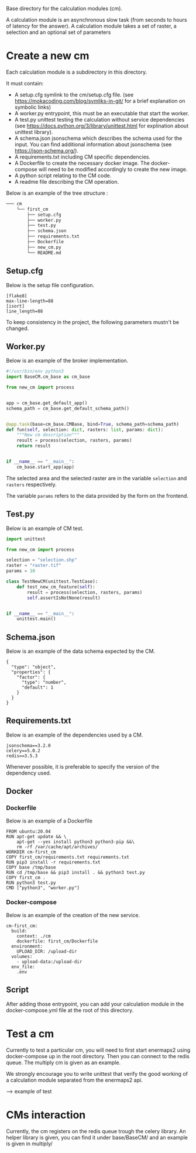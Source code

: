 Base directory for the calculation modules (cm).

A calculation module is an asynchronous slow task (from seconds to hours of
latency for the answer). A calculation module takes a set of raster, a selection and an optional set of parameters

# Create a new cm

Each calculation module is a subdirectory in this directory.

It must contain:
* A setup.cfg symlink to the cm/setup.cfg file. (see
  https://mokacoding.com/blog/symliks-in-git/ for a brief explanation on symbolic links)
* A worker.py entrypoint, this must be an executable that start the worker.
* A test.py unittest testing the calculation without service dependencies (see 
  https://docs.python.org/3/library/unittest.html for explination about unittest library).
* A schema.json jsonschema which describes the schema used for the input. 
  You can find additional information about jsonschema
  (see https://json-schema.org/).
* A requirements.txt including CM specific dependencies.
* A Dockerfile to create the necessary docker image.
  The docker-compose will need to be modified accordingly to create the new image.
* A python script relating to the CM code.
* A readme file describing the CM operation.

Below is an example of the tree structure :

```bash
─── cm
    └── first_cm
        ├── setup.cfg
        ├── worker.py
        ├── test.py
        ├── schema.json
        ├── requirements.txt
        ├── Dockerfile
        ├── new_cm.py
        └── README.md
```


## Setup.cfg

Below is the setup file configuration.

```
[flake8]
max-line-length=88
[isort]
line_length=88
```

To keep consistency in the project, 
the following parameters mustn't be changed.

## Worker.py

Below is an example of the broker implementation.

````python
#!/usr/bin/env python3
import BaseCM.cm_base as cm_base

from new_cm import process


app = cm_base.get_default_app()
schema_path = cm_base.get_default_schema_path()


@app.task(base=cm_base.CMBase, bind=True, schema_path=schema_path)
def fun(self, selection: dict, rasters: list, params: dict):
    """New cm description"""
    result = process(selection, rasters, params)
    return result


if __name__ == "__main__":
    cm_base.start_app(app)
````

The selected area and the selected raster 
are in the variable ```selection``` and ```rasters``` respectively.

The variable ```params``` refers to the data provided by the form on the frontend.

## Test.py

Below is an example of CM test.

```python
import unittest

from new_cm import process

selection = "selection.shp"
raster = "raster.tif"
params = 10

class TestNewCM(unittest.TestCase):
    def test_new_cm_feature(self):
        result = process(selection, rasters, params)
        self.assertIsNotNone(result)


if __name__ == "__main__":
    unittest.main()
```

## Schema.json

Below is an example of the data schema expected by the CM.

```
{
  "type": "object",
  "properties": {
    "factor": {
      "type": "number",
      "default": 1
    }
  }
}
```

## Requirements.txt

Below is an example of the dependencies used by a CM.

```
jsonschema==3.2.0
celery==5.0.2
redis==3.5.3
```

Whenever possible, it is preferable to specify 
the version of the dependency used. 

## Docker

### Dockerfile

Below is an example of a Dockerfile

```
FROM ubuntu:20.04
RUN apt-get update && \
    apt-get --yes install python3 python3-pip &&\
    rm -rf /var/cache/apt/archives/
WORKDIR cm-first_cm
COPY first_cm/requirements.txt requirements.txt
RUN pip3 install -r requirements.txt
COPY base /tmp/base
RUN cd /tmp/base && pip3 install . && python3 test.py
COPY first_cm .
RUN python3 test.py
CMD ["python3", "worker.py"]
```

### Docker-compose

Below is an example of the creation of the new service.

```
cm-first_cm:
  build:
    context: ./cm
    dockerfile: first_cm/Dockerfile
  environment:
    UPLOAD_DIR: /upload-dir
  volumes:
    - upload-data:/upload-dir
  env_file:
    .env
```

## Script 

After adding those entrypoint, you can add your calculation module in the docker-compose.yml file at the root of this directory.

# Test a cm

Currently to test a particular cm, you will need to first start enermaps2 using docker-compose up in the root directory.
Then you can connect to the redis queue. The multiply cm is given as an example.

We strongly encourage you to write unittest that verify the good working of a calculation module separated from the enermaps2 api.

--> example of test

# CMs interaction

Currently, the cm registers on the redis queue trough the celery library.
An helper library is given, you can find it under base/BaseCM/ and an example is given in
multiply/
